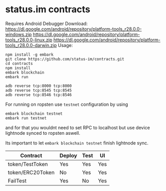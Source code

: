 # status.im contracts

Requires Android Debugger
Download: 
https://dl.google.com/android/repository/platform-tools_r28.0.0-windows.zip
https://dl.google.com/android/repository/platform-tools_r28.0.0-linux.zip
https://dl.google.com/android/repository/platform-tools_r28.0.0-darwin.zip
Usage: 
 ```
 npm install -g embark
 git clone https://github.com/status-im/contracts.git
 cd contracts
 npm install
 embark blockchain
 embark run

 adb reverse tcp:8000 tcp:8000
 adb reverse tcp:8545 tcp:8545
 adb reverse tcp:8546 tcp:8546
 
 ```

 For running on ropsten use `testnet` configuration by using
 ```
 embark blockchain testnet
 embark run testnet
 ```
 and for that you wouldnt need to set RPC to localhost but use device lightnode synced to ropsten aswell. 

 Its important to let `embark blockchain testnet` finish lightnode sync.


| Contract                               | Deploy | Test | UI  |
| -------------------------------------- | ------ | ---- | --- |
| token/TestToken                        | Yes    | Yes  | Yes |
| token/ERC20Token                       | No     | Yes  | Yes |
| FailTest                               | Yes    | No   | Yes |